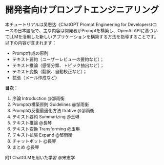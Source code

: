 # 開発者向けプロンプトエンジニアリング

本チュートリアルは吴恩达《ChatGPT Prompt Engineering for Developers》コースの日本語版で、主な内容は開発者がPromptを構築し、OpenAI APIに基づいてLLMを活用した新しいアプリケーションを構築する方法を指導することです。以下の内容が含まれます：

- Prompt作成の原則
- テキスト要約（ユーザーレビューの要約など）；
- テキスト推論（感情分類、トピック抽出など）；
- テキスト変換（翻訳、自動校正など）；
- 拡張（メール作成など）

**目次：**

1. 序論 Introduction @邹雨衡
2. Promptの構築原則 Guidelines @邹雨衡
3. Promptの反復最適化方法 Itrative @邹雨衡
4. テキスト要約 Summarizing @玉琳
5. テキスト推論 @長琴
6. テキスト変換 Transforming @玉琳
7. テキスト拡張 Expand @邹雨衡
8. チャットボット @長琴
9. まとめ @長琴

附1 ChatGLMを用いた学習 @宋志学